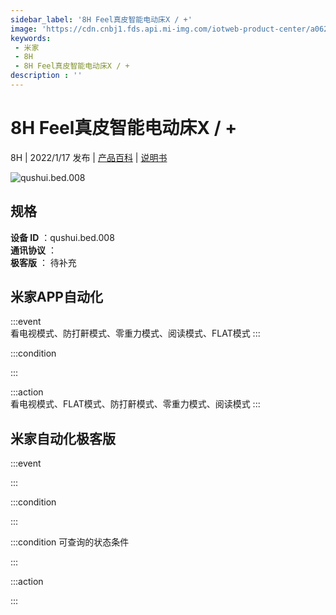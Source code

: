 ```yaml
---
sidebar_label: '8H Feel真皮智能电动床X / +'
image: 'https://cdn.cnbj1.fds.api.mi-img.com/iotweb-product-center/a062e09412ac1e3c97f1c2adf92b2348_1640002008261.png?GalaxyAccessKeyId=AKVGLQWBOVIRQ3XLEW&Expires=9223372036854775807&Signature=4ehGAA95/dBwcqgvsNngeCqJSNU='
keywords: 
 - 米家
 - 8H
 - 8H Feel真皮智能电动床X / +
description : ''
---
```

# 8H Feel真皮智能电动床X / +

8H | 2022/1/17 发布 | [产品百科](https://home.mi.com/webapp/content/baike/product/index.html?model=qushui.bed.008/) | [说明书](https://home.mi.com/views/introduction.html?model=qushui.bed.008&region=cn)

![qushui.bed.008](https://cdn.cnbj1.fds.api.mi-img.com/iotweb-product-center/a062e09412ac1e3c97f1c2adf92b2348_1640002008261.png?GalaxyAccessKeyId=AKVGLQWBOVIRQ3XLEW&Expires=9223372036854775807&Signature=4ehGAA95/dBwcqgvsNngeCqJSNU=)

## 规格  
> 
**设备 ID** ：qushui.bed.008  
**通讯协议** ：  
**极客版**  ： 待补充 


## 米家APP自动化  

:::event  
看电视模式、防打鼾模式、零重力模式、阅读模式、FLAT模式
:::

:::condition  

:::

:::action   
看电视模式、FLAT模式、防打鼾模式、零重力模式、阅读模式
:::

## 米家自动化极客版  

:::event  

:::

:::condition  

:::

:::condition 可查询的状态条件  

:::

:::action  

:::

        
